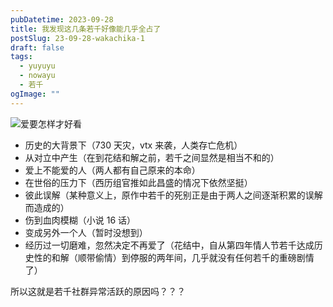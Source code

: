 ```yaml
---
pubDatetime: 2023-09-28
title: 我发现这几条若千好像能几乎全占了
postSlug: 23-09-28-wakachika-1
draft: false
tags:
  - yuyuyu
  - nowayu
  - 若千
ogImage: ""
---
```


![爱要怎样才好看](/blog-images/爱要怎样才好看.jpg)

- 历史的大背景下（730 天灾，vtx 来袭，人类存亡危机）
- 从对立中产生（在到花结和解之前，若千之间显然是相当不和的）
- 爱上不能爱的人（两人都有自己原来的本命）
- 在世俗的压力下（西历组官推如此昌盛的情况下依然坚挺）
- 彼此误解（某种意义上，原作中若千的死别正是由于两人之间逐渐积累的误解而造成的）
- 伤到血肉模糊（小说 16 话）
- 变成另外一个人（暂时没想到）
- 经历过一切磨难，忽然决定不再爱了（花结中，自从第四年情人节若千达成历史性的和解（顺带偷情）到停服的两年间，几乎就没有任何若千的重磅剧情了）

所以这就是若千社群异常活跃的原因吗？？？
